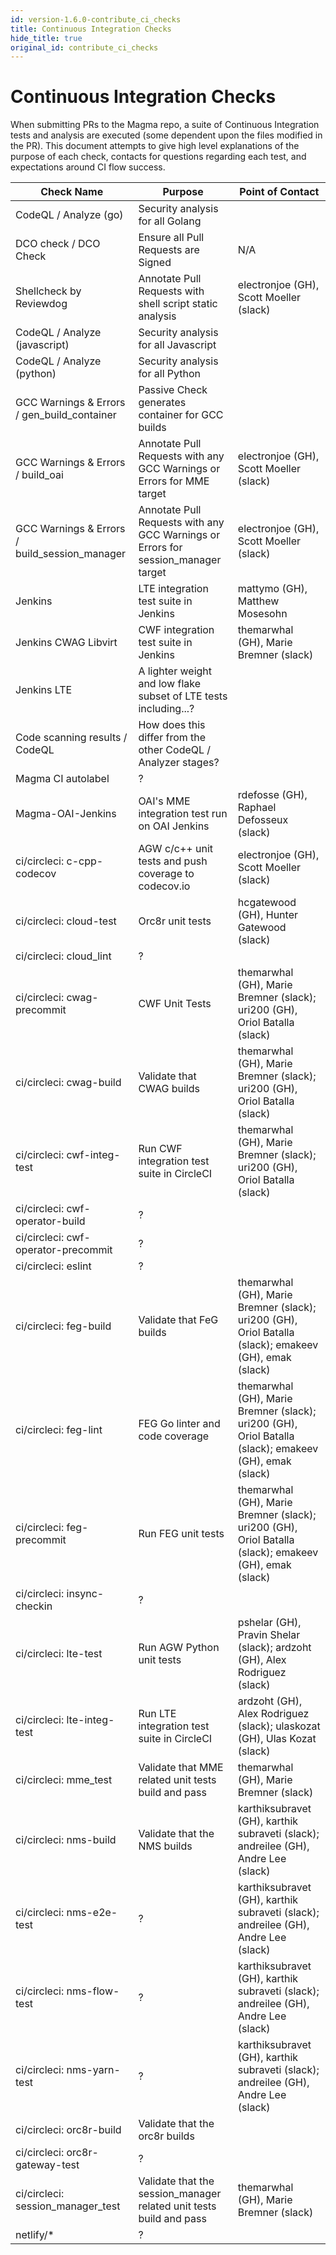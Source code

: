 ```yaml
---
id: version-1.6.0-contribute_ci_checks
title: Continuous Integration Checks
hide_title: true
original_id: contribute_ci_checks
---
```


# Continuous Integration Checks

When submitting PRs to the Magma repo, a suite of Continuous Integration tests and analysis are executed (some dependent upon the files modified in the PR).  This document attempts to give high level explanations of the purpose of each check, contacts for questions regarding each test, and expectations around CI flow success.

| Check Name | Purpose | Point of Contact |
|-|-|-|
| CodeQL / Analyze (go) | Security analysis for all Golang |  |
| DCO check / DCO Check | Ensure all Pull Requests are Signed | N/A |
| Shellcheck by Reviewdog | Annotate Pull Requests with shell script static analysis | electronjoe (GH), Scott Moeller (slack) |
| CodeQL / Analyze (javascript) | Security analysis for all Javascript |  |
| CodeQL / Analyze (python) | Security analysis for all Python |  |
| GCC Warnings & Errors / gen_build_container | Passive Check generates container for GCC builds |  |
| GCC Warnings & Errors / build_oai | Annotate Pull Requests with any GCC Warnings or Errors for MME target | electronjoe (GH), Scott Moeller (slack) |
| GCC Warnings & Errors / build_session_manager | Annotate Pull Requests with any GCC Warnings or Errors for session_manager target | electronjoe (GH), Scott Moeller (slack) |
| Jenkins | LTE integration test suite in Jenkins | mattymo (GH), Matthew Mosesohn |
| Jenkins CWAG Libvirt | CWF integration test suite in Jenkins |  themarwhal (GH), Marie Bremner (slack) |
| Jenkins LTE | A lighter weight and low flake subset of LTE tests including...? |  |
| Code scanning results / CodeQL | How does this differ from the other CodeQL / Analyzer stages? |  |
| Magma CI autolabel | ? |  |
| Magma-OAI-Jenkins | OAI's MME integration test run on OAI Jenkins | rdefosse (GH), Raphael Defosseux (slack) |
| ci/circleci: c-cpp-codecov | AGW c/c++ unit tests and push coverage to codecov.io | electronjoe (GH), Scott Moeller (slack) |
| ci/circleci: cloud-test | Orc8r unit tests | hcgatewood (GH), Hunter Gatewood (slack) |
| ci/circleci: cloud_lint | ? |  |
| ci/circleci: cwag-precommit | CWF Unit Tests | themarwhal (GH), Marie Bremner (slack); uri200 (GH), Oriol Batalla (slack) |
| ci/circleci: cwag-build | Validate that CWAG builds | themarwhal (GH), Marie Bremner (slack); uri200 (GH), Oriol Batalla (slack) |
| ci/circleci: cwf-integ-test | Run CWF integration test suite in CircleCI | themarwhal (GH), Marie Bremner (slack); uri200 (GH), Oriol Batalla (slack) |
| ci/circleci: cwf-operator-build | ? |  |
| ci/circleci: cwf-operator-precommit | ? |  |
| ci/circleci: eslint | ? |  |
| ci/circleci: feg-build | 	Validate that FeG builds | themarwhal (GH), Marie Bremner (slack); uri200 (GH), Oriol Batalla (slack); emakeev (GH), emak (slack) |
| ci/circleci: feg-lint | FEG Go linter and code coverage | themarwhal (GH), Marie Bremner (slack);  uri200 (GH), Oriol Batalla (slack); emakeev (GH), emak (slack) |
| ci/circleci: feg-precommit | Run FEG unit tests | themarwhal (GH), Marie Bremner (slack);  uri200 (GH), Oriol Batalla (slack); emakeev (GH), emak (slack) |
| ci/circleci: insync-checkin | ? |  |
| ci/circleci: lte-test | Run AGW Python unit tests | pshelar (GH), Pravin Shelar (slack); ardzoht (GH), Alex Rodriguez (slack) |
| ci/circleci: lte-integ-test | Run LTE integration test suite in CircleCI | ardzoht (GH), Alex Rodriguez (slack); ulaskozat (GH), Ulas Kozat (slack) |
| ci/circleci: mme_test | Validate that MME related unit tests build and pass | themarwhal (GH), Marie Bremner (slack) |
| ci/circleci: nms-build | Validate that the NMS builds | karthiksubravet (GH), karthik subraveti (slack); andreilee (GH), Andre Lee (slack) |
| ci/circleci: nms-e2e-test | ? | karthiksubravet (GH), karthik subraveti (slack); andreilee (GH), Andre Lee (slack) |
| ci/circleci: nms-flow-test | ? | karthiksubravet (GH), karthik subraveti (slack); andreilee (GH), Andre Lee (slack) |
| ci/circleci: nms-yarn-test | ? | karthiksubravet (GH), karthik subraveti (slack); andreilee (GH), Andre Lee (slack) |
| ci/circleci: orc8r-build | Validate that the orc8r builds | |
| ci/circleci: orc8r-gateway-test | ? | |
| ci/circleci: session_manager_test | Validate that the session_manager related unit tests build and pass | themarwhal (GH), Marie Bremner (slack) |
| netlify/* | ? | |
